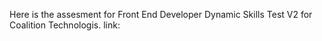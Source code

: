 Here is the assesment for Front End Developer Dynamic Skills Test V2 for Coalition Technologis.
link: 